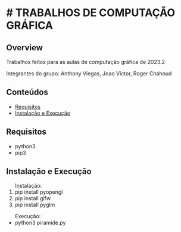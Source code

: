 <h1># TRABALHOS DE COMPUTAÇÃO GRÁFICA</h1>
 
<h2>Overview</h2>
<p>Trabalhos feitos para as aulas de computação gráfica de 2023.2<p>
<p>Integrantes do grupo: Anthony Viegas, Joao Victor, Roger Chahoud</p>
 
<h2>Conteúdos</h2>
  <ul>
    <li><a href="#requisitos">Requisitos</a></li>
    <li><a href="#instalacao-e-execucao">Instalação e Execução</a></li>
  </ul>
 
  <h2 id="requisitos">Requisitos</h2>
  <ul>
    <li>python3</li>
    <li>pip3</li>
  </ul>
 
  <h2 id="instalacao-e-execucao">Instalação e Execução</h2>
  <ol>
    <th>Instalação:</th>
    <br>
    <li>pip install pyopengl</li>
    <li>pip install glfw</li>
    <li>pip install pyglm</li>
  </ol>

  <ul>
    <th>Execução:</th>
    <li>python3 piramide.py</li>
  </ul>
 
  
